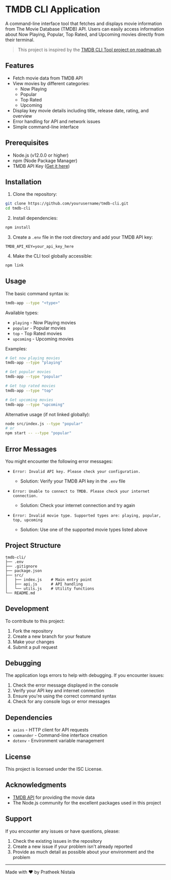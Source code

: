 # TMDB CLI Application

A command-line interface tool that fetches and displays movie information from The Movie Database (TMDB) API. Users can easily access information about Now Playing, Popular, Top Rated, and Upcoming movies directly from their terminal.
> This project is inspired by the [TMDB CLI Tool project on roadmap.sh](https://roadmap.sh/projects/tmdb-cli)
## Features

- Fetch movie data from TMDB API
- View movies by different categories:
  - Now Playing
  - Popular
  - Top Rated
  - Upcoming
- Display key movie details including title, release date, rating, and overview
- Error handling for API and network issues
- Simple command-line interface

## Prerequisites

- Node.js (v12.0.0 or higher)
- npm (Node Package Manager)
- TMDB API Key ([Get it here](https://www.themoviedb.org/settings/api))

## Installation

1. Clone the repository:
```bash
git clone https://github.com/yourusername/tmdb-cli.git
cd tmdb-cli
```

2. Install dependencies:
```bash
npm install
```

3. Create a `.env` file in the root directory and add your TMDB API key:
```env
TMDB_API_KEY=your_api_key_here
```

4. Make the CLI tool globally accessible:
```bash
npm link
```

## Usage

The basic command syntax is:
```bash
tmdb-app --type "<type>"
```

Available types:
- `playing` - Now Playing movies
- `popular` - Popular movies
- `top` - Top Rated movies
- `upcoming` - Upcoming movies

Examples:
```bash
# Get now playing movies
tmdb-app --type "playing"

# Get popular movies
tmdb-app --type "popular"

# Get top rated movies
tmdb-app --type "top"

# Get upcoming movies
tmdb-app --type "upcoming"
```

Alternative usage (if not linked globally):
```bash
node src/index.js --type "popular"
# or
npm start -- --type "popular"
```

## Error Messages

You might encounter the following error messages:

- `Error: Invalid API key. Please check your configuration.`
  - Solution: Verify your TMDB API key in the `.env` file

- `Error: Unable to connect to TMDB. Please check your internet connection.`
  - Solution: Check your internet connection and try again

- `Error: Invalid movie type. Supported types are: playing, popular, top, upcoming`
  - Solution: Use one of the supported movie types listed above

## Project Structure

```
tmdb-cli/
├── .env
├── .gitignore
├── package.json
├── src/
│   ├── index.js    # Main entry point
│   ├── api.js      # API handling
│   └── utils.js    # Utility functions
└── README.md
```

## Development

To contribute to this project:

1. Fork the repository
2. Create a new branch for your feature
3. Make your changes
4. Submit a pull request

## Debugging

The application logs errors to help with debugging. If you encounter issues:

1. Check the error message displayed in the console
2. Verify your API key and internet connection
3. Ensure you're using the correct command syntax
4. Check for any console logs or error messages

## Dependencies

- `axios` - HTTP client for API requests
- `commander` - Command-line interface creation
- `dotenv` - Environment variable management

## License

This project is licensed under the ISC License.

## Acknowledgments

- [TMDB API](https://developer.themoviedb.org/docs) for providing the movie data
- The Node.js community for the excellent packages used in this project

## Support

If you encounter any issues or have questions, please:
1. Check the existing issues in the repository
2. Create a new issue if your problem isn't already reported
3. Provide as much detail as possible about your environment and the problem

---

Made with ❤️ by Pratheek Nistala